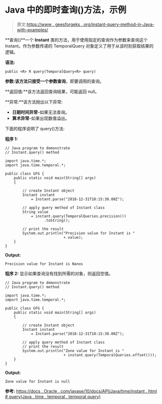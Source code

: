 # Java 中的即时查询()方法，示例

> 原文:[https://www . geesforgeks . org/instant-query-method-in-Java-with-examples/](https://www.geeksforgeeks.org/instant-query-method-in-java-with-examples/)

**查询()**一个 **Instant** 类的方法，用于使用指定的查询作为参数来查询这个 Instant。作为参数传递的 TemporalQuery 对象定义了用于从该时刻获取结果的逻辑。

**语法:**

```
public <R> R query(TemporalQuery<R> query)

```

**参数:**该方法只接受一个参数**查询**，即要调用的查询。

**返回值:**该方法返回查询结果，可能返回 null。

**异常:**该方法抛出以下异常:

*   **日期时间异常**–如果无法查询。
*   **算术异常**–如果出现数值溢出。

下面的程序说明了 query()方法:

**程序 1:**

```
// Java program to demonstrate
// Instant.query() method

import java.time.*;
import java.time.temporal.*;

public class GFG {
    public static void main(String[] args)
    {

        // create Instant object
        Instant instant
            = Instant.parse("2018-12-31T10:15:30.00Z");

        // apply query method of Instant class
        String value
            = instant.query(TemporalQueries.precision())
                  .toString();

        // print the result
        System.out.println("Precision value for Instant is "
                           + value);
    }
}
```

**Output:**

```
Precision value for Instant is Nanos

```

**程序 2:** 显示如果查询没有找到所需的对象，则返回空值。

```
// Java program to demonstrate
// Instant.query() method

import java.time.*;
import java.time.temporal.*;

public class GFG {
    public static void main(String[] args)
    {

        // create Instant object
        Instant instant
            = Instant.parse("2018-12-31T10:15:30.00Z");

        // apply query method of Instant class
        // print the result
        System.out.println("Zone value for Instant is "
                           + instant.query(TemporalQueries.offset()));
    }
}
```

**Output:**

```
Zone value for Instant is null

```

**参考:**
[https://docs . Oracle . com/javase/10/docs/API/Java/time/instant . html # query(Java . time . temporal . temporal query)](https://docs.oracle.com/javase/10/docs/api/java/time/Instant.html#query(java.time.temporal.TemporalQuery))